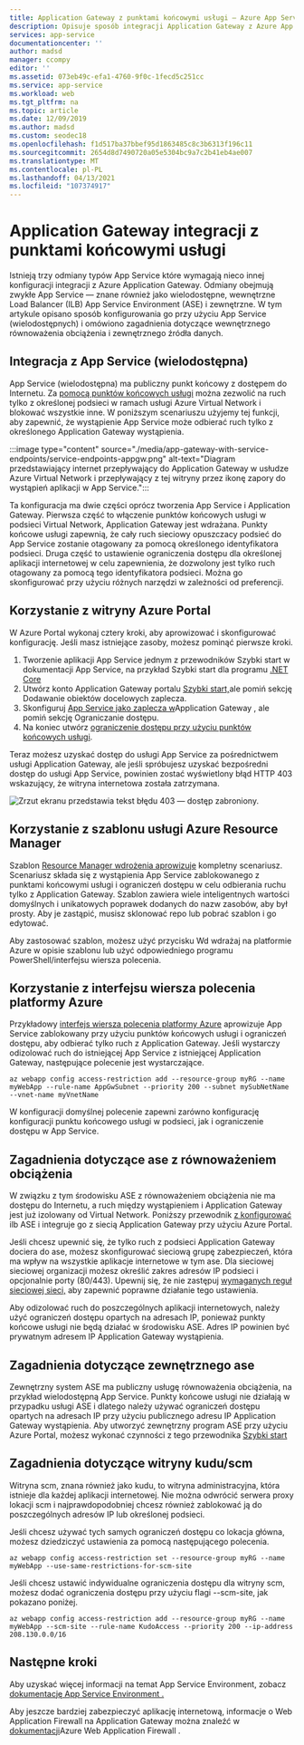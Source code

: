 ```yaml
---
title: Application Gateway z punktami końcowymi usługi — Azure App Service | Microsoft Docs
description: Opisuje sposób integracji Application Gateway z Azure App Service zabezpieczoną za pomocą punktów końcowych usługi.
services: app-service
documentationcenter: ''
author: madsd
manager: ccompy
editor: ''
ms.assetid: 073eb49c-efa1-4760-9f0c-1fecd5c251cc
ms.service: app-service
ms.workload: web
ms.tgt_pltfrm: na
ms.topic: article
ms.date: 12/09/2019
ms.author: madsd
ms.custom: seodec18
ms.openlocfilehash: f1d517ba37bbef95d1863485c8c3b6313f196c11
ms.sourcegitcommit: 2654d8d7490720a05e5304bc9a7c2b41eb4ae007
ms.translationtype: MT
ms.contentlocale: pl-PL
ms.lasthandoff: 04/13/2021
ms.locfileid: "107374917"
---
```

# <a name="application-gateway-integration-with-service-endpoints"></a>Application Gateway integracji z punktami końcowymi usługi
Istnieją trzy odmiany typów App Service które wymagają nieco innej konfiguracji integracji z Azure Application Gateway. Odmiany obejmują zwykłe App Service — znane również jako wielodostępne, wewnętrzne Load Balancer (ILB) App Service Environment (ASE) i zewnętrzne. W tym artykule opisano sposób konfigurowania go przy użyciu App Service (wielodostępnych) i omówiono zagadnienia dotyczące wewnętrznego równoważenia obciążenia i zewnętrznego źródła danych.

## <a name="integration-with-app-service-multi-tenant"></a>Integracja z App Service (wielodostępna)
App Service (wielodostępna) ma publiczny punkt końcowy z dostępem do Internetu. Za [pomocą punktów końcowych usługi](../../virtual-network/virtual-network-service-endpoints-overview.md) można zezwolić na ruch tylko z określonej podsieci w ramach usługi Azure Virtual Network i blokować wszystkie inne. W poniższym scenariuszu użyjemy tej funkcji, aby zapewnić, że wystąpienie App Service może odbierać ruch tylko z określonego Application Gateway wystąpienia.

:::image type="content" source="./media/app-gateway-with-service-endpoints/service-endpoints-appgw.png" alt-text="Diagram przedstawiający internet przepływający do Application Gateway w usłudze Azure Virtual Network i przepływający z tej witryny przez ikonę zapory do wystąpień aplikacji w App Service.":::

Ta konfiguracja ma dwie części oprócz tworzenia App Service i Application Gateway. Pierwsza część to włączenie punktów końcowych usługi w podsieci Virtual Network, Application Gateway jest wdrażana. Punkty końcowe usługi zapewnią, że cały ruch sieciowy opuszczacy podsieć do App Service zostanie otagowany za pomocą określonego identyfikatora podsieci. Druga część to ustawienie ograniczenia dostępu dla określonej aplikacji internetowej w celu zapewnienia, że dozwolony jest tylko ruch otagowany za pomocą tego identyfikatora podsieci. Można go skonfigurować przy użyciu różnych narzędzi w zależności od preferencji.

## <a name="using-azure-portal"></a>Korzystanie z witryny Azure Portal
W Azure Portal wykonaj cztery kroki, aby aprowizować i skonfigurować konfigurację. Jeśli masz istniejące zasoby, możesz pominąć pierwsze kroki.
1. Tworzenie aplikacji App Service jednym z przewodników Szybki start w dokumentacji App Service, na przykład Szybki start dla programu [.NET Core](../quickstart-dotnetcore.md)
2. Utwórz konto Application Gateway portalu [Szybki start,](../../application-gateway/quick-create-portal.md)ale pomiń sekcję Dodawanie obiektów docelowych zaplecza.
3. Skonfiguruj [App Service jako zaplecza w](../../application-gateway/configure-web-app-portal.md)Application Gateway , ale pomiń sekcję Ograniczanie dostępu.
4. Na koniec utwórz [ograniczenie dostępu przy użyciu punktów końcowych usługi](../../app-service/app-service-ip-restrictions.md#set-a-service-endpoint-based-rule).

Teraz możesz uzyskać dostęp do usługi App Service za pośrednictwem usługi Application Gateway, ale jeśli spróbujesz uzyskać bezpośredni dostęp do usługi App Service, powinien zostać wyświetlony błąd HTTP 403 wskazujący, że witryna internetowa została zatrzymana.

![Zrzut ekranu przedstawia tekst błędu 403 — dostęp zabroniony.](./media/app-gateway-with-service-endpoints/website-403-forbidden.png)

## <a name="using-azure-resource-manager-template"></a>Korzystanie z szablonu usługi Azure Resource Manager
Szablon [Resource Manager wdrożenia aprowizuje][template-app-gateway-app-service-complete] kompletny scenariusz. Scenariusz składa się z wystąpienia App Service zablokowanego z punktami końcowymi usługi i ograniczeń dostępu w celu odbierania ruchu tylko z Application Gateway. Szablon zawiera wiele inteligentnych wartości domyślnych i unikatowych poprawek dodanych do nazw zasobów, aby był prosty. Aby je zastąpić, musisz sklonować repo lub pobrać szablon i go edytować. 

Aby zastosować szablon, możesz użyć przycisku Wd wdrażaj na platformie Azure w opisie szablonu lub użyć odpowiedniego programu PowerShell/interfejsu wiersza polecenia.

## <a name="using-azure-command-line-interface"></a>Korzystanie z interfejsu wiersza polecenia platformy Azure
Przykładowy [interfejs wiersza polecenia platformy Azure](../../app-service/scripts/cli-integrate-app-service-with-application-gateway.md) aprowizuje App Service zablokowany przy użyciu punktów końcowych usługi i ograniczeń dostępu, aby odbierać tylko ruch z Application Gateway. Jeśli wystarczy odizolować ruch do istniejącej App Service z istniejącej Application Gateway, następujące polecenie jest wystarczające.

```azurecli-interactive
az webapp config access-restriction add --resource-group myRG --name myWebApp --rule-name AppGwSubnet --priority 200 --subnet mySubNetName --vnet-name myVnetName
```

W konfiguracji domyślnej polecenie zapewni zarówno konfigurację konfiguracji punktu końcowego usługi w podsieci, jak i ograniczenie dostępu w App Service.

## <a name="considerations-for-ilb-ase"></a>Zagadnienia dotyczące ase z równoważeniem obciążenia
W związku z tym środowisku ASE z równoważeniem obciążenia nie ma dostępu do Internetu, a ruch między wystąpieniem i Application Gateway jest już izolowany od Virtual Network. Poniższy przewodnik [z konfigurować](../environment/integrate-with-application-gateway.md) ilb ASE i integruje go z siecią Application Gateway przy użyciu Azure Portal. 

Jeśli chcesz upewnić się, że tylko ruch z podsieci Application Gateway dociera do ase, możesz skonfigurować sieciową grupę zabezpieczeń, która ma wpływ na wszystkie aplikacje internetowe w tym ase. Dla sieciowej sieciowej organizacji możesz określić zakres adresów IP podsieci i opcjonalnie porty (80/443). Upewnij się, że nie zastępuj [wymaganych reguł sieciowej sieci,](../environment/network-info.md#network-security-groups) aby zapewnić poprawne działanie tego ustawienia.

Aby odizolować ruch do poszczególnych aplikacji internetowych, należy użyć ograniczeń dostępu opartych na adresach IP, ponieważ punkty końcowe usługi nie będą działać w środowisku ASE. Adres IP powinien być prywatnym adresem IP Application Gateway wystąpienia.

## <a name="considerations-for-external-ase"></a>Zagadnienia dotyczące zewnętrznego ase
Zewnętrzny system ASE ma publiczny usługę równoważenia obciążenia, na przykład wielodostępną App Service. Punkty końcowe usługi nie działają w przypadku usługi ASE i dlatego należy używać ograniczeń dostępu opartych na adresach IP przy użyciu publicznego adresu IP Application Gateway wystąpienia. Aby utworzyć zewnętrzny program ASE przy użyciu Azure Portal, możesz wykonać czynności z tego przewodnika [Szybki start](../environment/create-external-ase.md)

[template-app-gateway-app-service-complete]: https://github.com/Azure/azure-quickstart-templates/tree/master/201-web-app-with-app-gateway-v2/ "Azure Resource Manager szablonu dla kompletnego scenariusza"

## <a name="considerations-for-kuduscm-site"></a>Zagadnienia dotyczące witryny kudu/scm
Witryna scm, znana również jako kudu, to witryna administracyjna, która istnieje dla każdej aplikacji internetowej. Nie można odwrócić serwera proxy lokacji scm i najprawdopodobniej chcesz również zablokować ją do poszczególnych adresów IP lub określonej podsieci.

Jeśli chcesz używać tych samych ograniczeń dostępu co lokacja główna, możesz dziedziczyć ustawienia za pomocą następującego polecenia.

```azurecli-interactive
az webapp config access-restriction set --resource-group myRG --name myWebApp --use-same-restrictions-for-scm-site
```

Jeśli chcesz ustawić indywidualne ograniczenia dostępu dla witryny scm, możesz dodać ograniczenia dostępu przy użyciu flagi --scm-site, jak pokazano poniżej.

```azurecli-interactive
az webapp config access-restriction add --resource-group myRG --name myWebApp --scm-site --rule-name KudoAccess --priority 200 --ip-address 208.130.0.0/16
```

## <a name="next-steps"></a>Następne kroki
Aby uzyskać więcej informacji na temat App Service Environment, zobacz [dokumentację App Service Environment .](/azure/app-service/environment)

Aby jeszcze bardziej zabezpieczyć aplikację internetową, informacje o Web Application Firewall na Application Gateway można znaleźć w [dokumentacji](../../web-application-firewall/ag/ag-overview.md)Azure Web Application Firewall .
